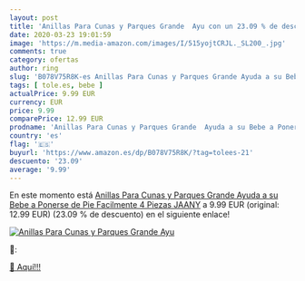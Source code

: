 ```yaml
---
layout: post
title: 'Anillas Para Cunas y Parques Grande  Ayu con un 23.09 % de descuento'
date: 2020-03-23 19:01:59
image: 'https://m.media-amazon.com/images/I/515yojtCRJL._SL200_.jpg'
comments: true
category: ofertas
author: ring
slug: 'B078V75R8K-es Anillas Para Cunas y Parques Grande Ayuda a su Bebe a...'
tags: [ tole.es, bebe ]
actualPrice: 9.99 EUR
currency: EUR
price: 9.99
comparePrice: 12.99 EUR
prodname: 'Anillas Para Cunas y Parques Grande  Ayuda a su Bebe a Ponerse de Pie Facilmente  4 Piezas  JAANY'
country: 'es'
flag: '🇪🇸'
buyurl: 'https://www.amazon.es/dp/B078V75R8K/?tag=tolees-21'
descuento: '23.09'
average: '9.99'
---
```


En este momento está [Anillas Para Cunas y Parques Grande  Ayuda a su Bebe a Ponerse de Pie Facilmente  4 Piezas  JAANY](https://www.amazon.es/dp/B078V75R8K/?tag=tolees-21) a 9.99 EUR (original: 12.99 EUR) (23.09 %  de descuento) en el siguiente enlace!

[![Anillas Para Cunas y Parques Grande  Ayu](https://m.media-amazon.com/images/I/515yojtCRJL._SL200_.jpg)](https://www.amazon.es/dp/B078V75R8K/?tag=tolees-21)

🔎:


[🛒 Aquí!!!](https://www.amazon.es/dp/B078V75R8K/?tag=tolees-21)
